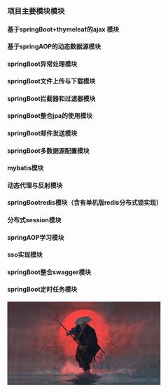 ### 项目主要模块模块

#### 基于springBoot+thymeleaf的ajax 模块

#### 基于springAOP的动态数据源模块

#### springBoot异常处理模块

#### springBoot文件上传与下载模块

#### springBoot拦截器和过滤器模块

#### springBoot整合jpa的使用模块

#### springBoot邮件发送模块

#### springBoot多数据源配置模块

#### mybatis模块

#### 动态代理与反射模块

#### springBootredis模块（含有单机版redis分布式锁实现）

#### 分布式session模块

#### springAOP学习模块

#### sso实现模块

#### springBoot整合swagger模块

#### springBoot定时任务模块

![image](1.jpg)